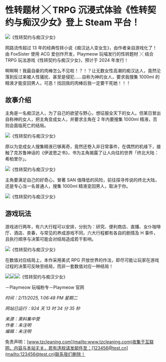 # 性转题材 ╳ TRPG 沉浸式体验《性转契约与痴汉少女》登上 Steam 平台！

![《性转契约与痴汉少女》](https://news-cdn.murax2.com/wp-content/uploads/2023/11/23183355/1-16-1024x587.webp)

网路流传超过 13 年的经典性转小说《痴汉达人变女生》，由作者亲自游戏化了！由 FoxSister 使用 ACG 爱创作开发，Playmeow 玩喵发行的性转题材 ╳ 结合 TRPG 玩法游戏《性转契约与痴汉少女》，预计于 2024 年发行！

啊啊啊！我最自豪的肉棒怎么不见啦！？！？让无数女性高潮的痴汉达人，竟然沦落到反过来被人性骚扰、甚至是侵犯……自称为神的女人，要求我搜集 1000ml 的精液才能变回男人，可恶！找回我的肉棒后我一定要干死她！！！

## 故事介绍

主角是一名痴汉达人，为了自己的欲望与野心，想征服全天下的女人。但某日冒出自称神的女人，把主角变成女人，并要求主角在 2 年内要搜集 1000ml 精液，否则会面临死亡的结局。

![《性转契约与痴汉少女》](https://news-cdn.murax2.com/wp-content/uploads/2023/11/23183415/2-17.webp)

原以为变成女人搜集精液已够离奇，竟然还卷入非日常事件，在偶然的机缘下，接触了克苏鲁神话的《伊波恩之书》，书为主角揭露了让人向往的世界「终北大陆：希柏里尔」。

![《性转契约与痴汉少女》](https://news-cdn.murax2.com/wp-content/uploads/2023/11/23183512/3-13.webp)

主角要满足自己的好奇心，冒著 SAN 值降低的风险，前往探寻传说的终北大陆，还是专心当一名普通人，搜集 1000ml 精液变回男人，取决于你。

![《性转契约与痴汉少女》](https://news-cdn.murax2.com/wp-content/uploads/2023/11/23183724/4-11-1024x577.webp)

## 游戏玩法

游戏进行两年，有六大行程可以安排，分别为：研究、便利商店、直播、女仆咖啡厅、酒店、卖春，与常见的养成游戏不同，六大行程都有各自的剧情及 H 事件，且执行顺序与决策可能会对结局造成若干影响。

![《性转契约与痴汉少女》](https://news-cdn.murax2.com/wp-content/uploads/2023/11/23183753/5-7.webp)

在数值对应结局上，本作采用美式 RPG 开放世界的作法，即尽可能让玩家在游戏过程的决策可反映至结局，而非一套数值对应一种结局！

![](https://news-cdn.murax2.com/wp-content/uploads/2023/11/23183919/6-500x281.webp)![](https://news-cdn.murax2.com/wp-content/uploads/2023/11/23183915/8-500x281.webp)![《性转契约与痴汉少女》](https://news-cdn.murax2.com/wp-content/uploads/2023/11/23184129/10-1-500x281.webp)

－Playmeow 玩喵粉专－Playmeow 官网

*时间：2/11/2025, 1:06:48 PM 星期二*

*网站已运行：924 天 13 时 34 分 35 秒*  

*来源：黑料集中营*  
*作者：未注明*  
*编辑：未注明*  

免责声明：[www.tzcleaning.com](mailto:www.tzcleaning.com)收集于互联网，内容与本站无关，若有违规请发邮件至：[123456@test.cn](mailto:123456@test.cn)联系我们删除！